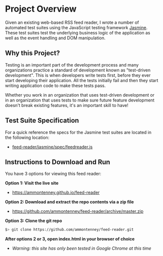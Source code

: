 # Project Overview

Given an existing web-based RSS feed reader, I wrote a number of automated test suites using the JavaScript testing framework [Jasmine](http://jasmine.github.io/). These test suites test the underlying business logic of the application as well as the event handling and DOM manipulation.

## Why this Project?

Testing is an important part of the development process and many organizations practice a standard of development known as "test-driven development". This is when developers write tests first, before they ever start developing their application. All the tests initially fail and then they start writing application code to make these tests pass.

Whether you work in an organization that uses test-driven development or in an organization that uses tests to make sure future feature development doesn't break existing features, it's an important skill to have!

## Test Suite Specification

For a quick reference the specs for the Jasmine test suites are located in the following location:

- [feed-reader/jasmine/spec/feedreader.js](https://github.com/ammontenney/feed-reader/blob/master/jasmine/spec/feedreader.js)

## Instructions to Download and Run

You have 3 options for viewing this feed reader:

**Option 1: Visit the live site**
- https://ammontenney.github.io/feed-reader

**Option 2: Download and extract the repo contents via a zip file**
- https://github.com/ammontenney/feed-reader/archive/master.zip

**Option 3: Clone the git repo**

```bash
$> git clone https://github.com/ammontenney/feed-reader.git
```

**After options 2 or 3, open index.html in your browser of choice**
- *Warning: this site has only been tested in Google Chrome at this time*

